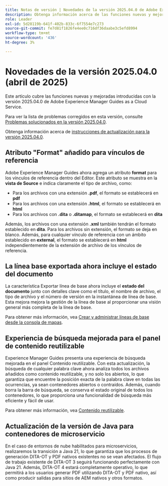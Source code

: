 ```yaml
---
title: Notas de versión | Novedades de la versión 2025.04.0 de Adobe Experience Manager Guides
description: Obtenga información acerca de las funciones nuevas y mejoradas de la versión 2025.04.0 de Adobe Experience Manager Guides
role: Leader
exl-id: 5d28119b-641f-402b-833c-6f7554e7c273
source-git-commit: fe7d81f1826fe4ee0c716df36daabe3c5efd8994
workflow-type: tm+mt
source-wordcount: '436'
ht-degree: 3%

---
```


# Novedades de la versión 2025.04.0 (abril de 2025)

Este artículo cubre las funciones nuevas y mejoradas introducidas con la versión 2025.04.0 de Adobe Experience Manager Guides as a Cloud Service.

Para ver la lista de problemas corregidos en esta versión, consulte [Problemas solucionados en la versión 2025.04.0](fixed-issues-2025-04-0.md).

Obtenga información acerca de [instrucciones de actualización para la versión 2025.04.0](../release-info/upgrade-instructions-2025-04-0.md).

## Atributo &quot;Format&quot; añadido para vínculos de referencia

Adobe Experience Manager Guides ahora agrega un atributo **format** para los vínculos de referencia dentro del Editor. Este atributo se muestra en la **vista de Source** e indica claramente el tipo de archivo, como:

- Para los archivos con una extensión **.pdf**, el formato se establecerá en **pdf**
- Para los archivos con una extensión **.html**, el formato se establecerá en **html**
- Para los archivos con **.dita** o **.ditamap**, el formato se establecerá en **dita**

Además, los archivos con una extensión **.xml** también tendrán el formato establecido en **dita**. Para los archivos sin extensión, el formato se deja en blanco. Además, para cualquier vínculo de referencia con un ámbito establecido en **external**, el formato se establecerá en **html** independientemente de la extensión de archivo de los vínculos de referencia.

## La línea base exportada ahora incluye el estado del documento

La característica Exportar línea de base ahora incluye el **estado del documento** junto con detalles clave como el título, el nombre de archivo, el tipo de archivo y el número de versión en la instantánea de línea de base. Esta mejora mejora la gestión de la línea de base al proporcionar una visión general más completa de la línea de base.

Para obtener más información, vea [Crear y administrar líneas de base desde la consola de mapas](../user-guide/web-editor-baseline.md#manage-baselines).

## Experiencia de búsqueda mejorada para el panel de contenido reutilizable

Experience Manager Guides presenta una experiencia de búsqueda mejorada en el panel Contenido reutilizable. Con esta actualización, la búsqueda de cualquier palabra clave ahora analiza todos los archivos añadidos como contenido reutilizable, y no solo los abiertos, lo que garantiza que encuentre la posición exacta de la palabra clave en todas las ocurrencias, ya sean contenedores abiertos o contraídos. Además, cuando borra la barra de búsqueda, se conserva el estado original de todos los contenedores, lo que proporciona una funcionalidad de búsqueda más eficiente y fácil de usar.

Para obtener más información, vea [Contenido reutilizable](../user-guide/web-editor-features.md#reusable-content).


## Actualización de la versión de Java para contenedores de microservicio

En el caso de entornos de nube habilitados para microservicios, realizaremos la transición a Java 21, lo que garantiza que los procesos de generación DITA-OT y PDF nativos existentes no se vean afectados. El flujo de trabajo existente de DITA-OT 3 seguirá funcionando perfectamente con Java 21.  Además, DITA-OT 4 estará completamente operativo, lo que permitirá a los usuarios generar PDF utilizando DITA-OT y PDF nativo, así como producir salidas para sitios de AEM nativos y otros formatos.
